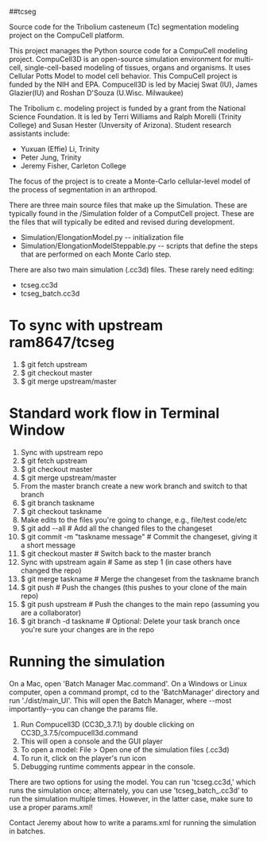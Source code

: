 ##tcseg

Source code for the Tribolium casteneum (Tc) segmentation modeling project on the CompuCell platform.

This project manages the Python source code for a CompuCell modeling project. CompuCell3D is an open-source simulation environment for multi-cell, single-cell-based modeling of tissues, organs and organisms.  It uses Cellular Potts Model to model cell behavior.  This CompuCell project is funded by the NIH and EPA.  Compucell3D is led by Maciej Swat (IU), James Glazier(IU) and Roshan D'Souza (U.Wisc. Milwaukee)

The Tribolium c. modeling project is funded by a grant from the National Science Foundation. It is led by Terri Williams and Ralph Morelli (Trinity College) and Susan Hester (Unversity of Arizona).  Student research assistants include:

* Yuxuan (Effie) Li, Trinity
* Peter Jung, Trinity
* Jeremy Fisher, Carleton College

The focus of the project is to create a Monte-Carlo cellular-level model of the process of segmentation in an arthropod. 

There are three main source files that make up the Simulation.  These are typically found in the /Simulation folder of a ComputCell project.
These are the files that will typically be edited and revised during development.

*  Simulation/ElongationModel.py -- initialization file
*  Simulation/ElongationModelSteppable.py -- scripts that define the steps that are performed on each Monte Carlo step.

There are also two main simulation (.cc3d) files.  These rarely need editing:

* tcseg.cc3d
* tcseg_batch.cc3d

# To sync with upstream ram8647/tcseg
1. $ git fetch upstream
2. $ git checkout master
3. $ git merge upstream/master

# Standard work flow in Terminal Window

1. Sync with upstream repo
1. $ git fetch upstream
2. $ git checkout master
3. $ git merge upstream/master
2. From the master branch create a new work branch and switch to that branch
1. $ git branch taskname
2. $ git checkout taskname
3. Make edits to the files you're going to change, e.g.,  file/test code/etc
4. $ git add --all                     # Add all the changed files to the changeset
5. $ git commit -m "taskname message"  # Commit the changeset, giving it a short message
6. $ git checkout master               # Switch back to the master branch
7. Sync with upstream again            # Same as step 1 (in case others have changed the repo)
8. $ git merge taskname                # Merge the changeset from the taskname branch
9. $ git push                          # Push the changes (this pushes to your clone of the main repo)
10. $ git push upstream                # Push the changes to the main repo (assuming you are a collaborator)
11. $ git branch -d taskname           # Optional: Delete your task branch once you're sure your changes are in the repo


# Running the simulation

On a Mac, open 'Batch Manager Mac.command'. On a Windows or Linux computer, open a command prompt, cd to the 'BatchManager' directory and run './dist/main_UI'. This will open the Batch Manager, where --most importantly--you can change the params file. 

1. Run Compucell3D (CC3D_3.7.1) by double clicking on CC3D_3.7.5/compucell3d.command
2. This will open a console and the GUI player
3. To open a model: File > Open one of the simulation files (.cc3d)
4. To run it, click on the player's run icon
5. Debugging runtime comments appear in the console.

There are two options for using the model. You can run 'tcseg.cc3d,' which runs the simulation once; alternately, you can use 'tcseg_batch_.cc3d' to run the simulation multiple times. However, in the latter case, make sure to use a proper params.xml!

Contact Jeremy about how to write a params.xml for running the simulation in batches.
